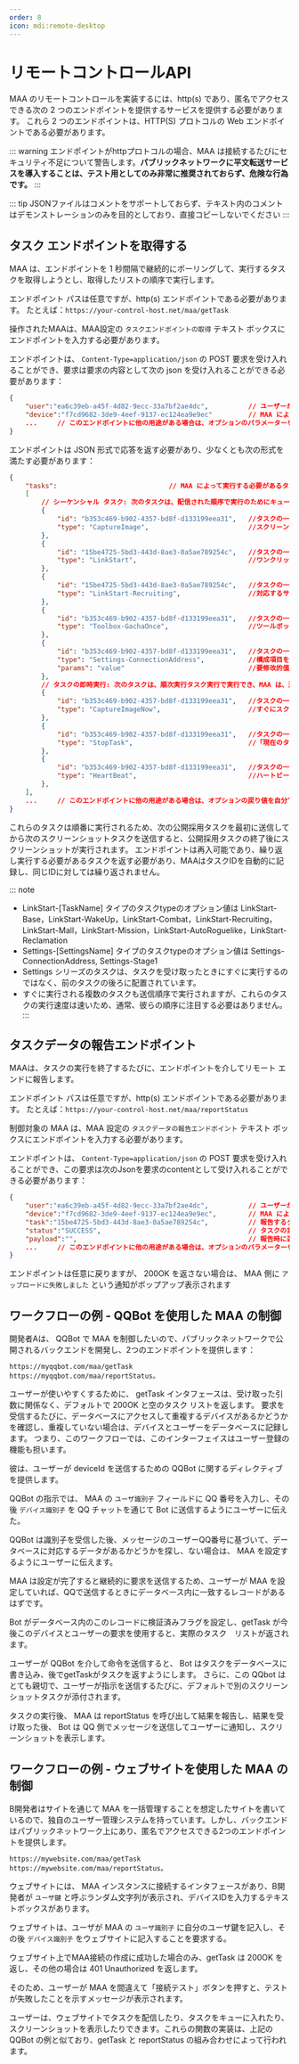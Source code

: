```yaml
---
order: 8
icon: mdi:remote-desktop
---
```


# リモートコントロールAPI

MAA のリモートコントロールを実装するには、http(s) であり、匿名でアクセスできる次の 2 つのエンドポイントを提供するサービスを提供する必要があります。 これら 2 つのエンドポイントは、HTTP(S) プロトコルの Web エンドポイントである必要があります。

::: warning
エンドポイントがhttpプロトコルの場合、MAA は接続するたびにセキュリティ不足について警告します。**パブリックネットワークに平文転送サービスを導入することは、テスト用としてのみ非常に推奨されておらず、危険な行為です。**
:::

::: tip
JSONファイルはコメントをサポートしておらず、テキスト内のコメントはデモンストレーションのみを目的としており、直接コピーしないでください
:::

## タスク エンドポイントを取得する

MAA は、エンドポイントを 1 秒間隔で継続的にポーリングして、実行するタスクを取得しようとし、取得したリストの順序で実行します。

エンドポイント パスは任意ですが、http(s) エンドポイントである必要があります。 たとえば：`https://your-control-host.net/maa/getTask`

操作されたMAAは、MAA設定の `タスクエンドポイントの取得` テキスト ボックスにエンドポイントを入力する必要があります。

エンドポイントは、 `Content-Type=application/json` の POST 要求を受け入れることができ、要求は要求の内容として次の json を受け入れることができる必要があります：

```json
{
    "user":"ea6c39eb-a45f-4d82-9ecc-33a7bf2ae4dc",          // ユーザーがMAA設定に入力するユーザー識別子。
    "device":"f7cd9682-3de9-4eef-9137-ec124ea9e9ec"         // MAA によって自動的に生成されるデバイス識別子。
    ...     // このエンドポイントに他の用途がある場合は、オプションのパラメーターを自分で追加できますが、MAA は user と device のみを渡します
}
```

エンドポイントは JSON 形式で応答を返す必要があり、少なくとも次の形式を満たす必要があります：

```json
{
    "tasks":                            // MAA によって実行する必要があるタスクのリストは、例に示すように現在サポートされており、タスクがない場合、接続は無効と見なされます。
    [
        // シーケンシャル タスク: 次のタスクは、配信された順序で実行のためにキューに入れられます
        {
            "id": "b353c469-b902-4357-bd8f-d133199eea31",   //タスクの一意の ID である文字列型、タスクがデブリーフィングされるのときに使用されます
            "type": "CaptureImage",                         //スクリーンショット タスクは、現在のシミュレーターのスクリーンショットを撮り、それを Base64 文字列の形式でデブリーフィング タスクのペイロードに配置します。 このタイプのタスクを配信する必要がある場合は、スクリーンショットが数十メガバイトになり、一般的なゲートウェイの既定のサイズ制限を超えるため、エンドポイントが受け入れることができる最大要求サイズに注意することが重要です。
        },
        {
            "id": "15be4725-5bd3-443d-8ae3-0a5ae789254c",   //タスクの一意の ID である文字列型、タスクがデブリーフィングされるのときに使用されます
            "type": "LinkStart",                            //ワンクリックで周回を始める
        },
        {
            "id": "15be4725-5bd3-443d-8ae3-0a5ae789254c",   //タスクの一意の ID である文字列型、タスクがデブリーフィングされるのときに使用されます
            "type": "LinkStart-Recruiting",                 //対応するサブ機能を、現在の構成に従って個別にワンクリックで実行し、メインインターフェイスのその機能のチェックボックスを無視します。 このタイプのオプションの値を以下で説明します
        },
        {
            "id": "b353c469-b902-4357-bd8f-d133199eea31",   //タスクの一意の ID である文字列型、タスクがデブリーフィングされるのときに使用されます
            "type": "Toolbox-GachaOnce",                    //ツールボックス内の本物のガチャタスク、種類の選択可能な値は次のとおりです：Toolbox-GachaOnce, Toolbox-GachaTenTimes
        },
        {
            "id": "b353c469-b902-4357-bd8f-d133199eea31",   //タスクの一意の ID である文字列型、タスクがデブリーフィングされるのときに使用されます
            "type": "Settings-ConnectionAddress",           //構成項目を変更するタスク、ConfigurationHelper.SetValue("ConnectionAddress", params) を実行することと同じです; セキュリティ上の理由から、すべての構成を変更できるわけではなく、変更できる構成を以下に詳しく説明します。
            "params": "value"                               //要修改的值
        },
        // タスクの即時実行: 次のタスクは、順次実行タスク実行で実行でき、MAA は、通常、リモートコントロール機能自体を制御するために使用される、次のタスクのいずれかができるだけ早く結果を返すことを保証します。
        {
            "id": "b353c469-b902-4357-bd8f-d133199eea31",   //タスクの一意の ID である文字列型、タスクがデブリーフィングされるのときに使用されます
            "type": "CaptureImageNow",                      //すぐにスクリーンショットタスクは基本的に上記のスクリーンショットタスクと同じですが、唯一の違いは、タスクが他のタスクを待たずにすぐに実行されることです。
        },
        {
            "id": "b353c469-b902-4357-bd8f-d133199eea31",   //タスクの一意の ID である文字列型、タスクがデブリーフィングされるのときに使用されます
            "type": "StopTask",                             //「現在のタスクの終了」タスクは、現在実行中のタスクの終了を試みます。 タスクリストに他のタスクがある場合は、次のタスクが先に進みます。 タスクは、現在のタスクが停止されたことを確認してから戻るのを待たないため、ハートビートタスクを使用して、停止コマンドが有効になったことを確認します。
        },
        {
            "id": "b353c469-b902-4357-bd8f-d133199eea31",   //タスクの一意の ID である文字列型、タスクがデブリーフィングされるのときに使用されます
            "type": "HeartBeat",                            //ハートビートタスクは、即時に返却され、現在の「シーケンシャルタスク」キューで実行中のタスクのIDをPayloadとして返却し、現在実行中のタスクがない場合は空文字列を返します。
        },
    ],
    ...     // このエンドポイントに他の用途がある場合は、オプションの戻り値を自分で追加できますが、MAA は"tasks"を読み取るだけです
}
```

これらのタスクは順番に実行されるため、次の公開採用タスクを最初に送信してから次のスクリーンショットタスクを送信すると、公開採用タスクの終了後にスクリーンショットが実行されます。
エンドポイントは再入可能であり、繰り返し実行する必要があるタスクを返す必要があり、MAAはタスクIDを自動的に記録し、同じIDに対しては繰り返されません。

::: note

- LinkStart-[TaskName] タイプのタスクtypeのオプション値は LinkStart-Base，LinkStart-WakeUp，LinkStart-Combat，LinkStart-Recruiting，LinkStart-Mall，LinkStart-Mission，LinkStart-AutoRoguelike，LinkStart-Reclamation
- Settings-[SettingsName] タイプのタスクtypeのオプション値は Settings-ConnectionAddress, Settings-Stage1
- Settings シリーズのタスクは、タスクを受け取ったときにすぐに実行するのではなく、前のタスクの後ろに配置されています。
- すぐに実行される複数のタスクも送信順序で実行されますが、これらのタスクの実行速度は速いため、通常、彼らの順序に注目する必要はありません。
  :::

## タスクデータの報告エンドポイント

MAAは、タスクの実行を終了するたびに、エンドポイントを介してリモート エンドに報告します。

エンドポイント パスは任意ですが、http(s) エンドポイントである必要があります。 たとえば：`https://your-control-host.net/maa/reportStatus`

制御対象の MAA は、MAA 設定の `タスクデータの報告エンドポイント` テキスト ボックスにエンドポイントを入力する必要があります。

エンドポイントは、 `Content-Type=application/json` の POST 要求を受け入れることができ、この要求は次のJsonを要求のcontentとして受け入れることができる必要があります：

```json
{
    "user":"ea6c39eb-a45f-4d82-9ecc-33a7bf2ae4dc",          // ユーザーがMAA設定に入力するユーザー識別子。
    "device":"f7cd9682-3de9-4eef-9137-ec124ea9e9ec",        // MAA によって自動的に生成されるデバイス識別子。
    "task":"15be4725-5bd3-443d-8ae3-0a5ae789254c",          // 報告するタスクのID、取得するタスクのIDに対応します。
    "status":"SUCCESS",                                     // タスクの実行結果、 SUCCESS または FAILED 。一般的には、タスクが正常に実行されたかどうかに関係なく、 FAILED のみが返され、 FAILED は上記のタスク紹介で明確に述べられている特別な場合にのみ返されます。
    "payload":"",                                           // 報告時に運ばれるデータ、文字列型。 タスクの種類によって異なり、たとえば、スクリーンショットタスクを報告する場合、スクリーンショットの Base64 文字列がここに運ばれます。
    ...     // このエンドポイントに他の用途がある場合は、オプションのパラメーターを自分で追加できますが、MAA は "user" と "device" のみを渡します
}
```

エンドポイントは任意に戻りますが、 200OK を返さない場合は、 MAA 側に `アップロードに失敗しました` という通知がポップアップ表示されます

## ワークフローの例 - QQBot を使用した MAA の制御

開発者Aは、 QQBot で MAA を制御したいので、パブリックネットワークで公開されるバックエンドを開発し、2つのエンドポイントを提供します：

```text
https://myqqbot.com/maa/getTask
https://myqqbot.com/maa/reportStatus。
```

ユーザーが使いやすくするために、 getTask インタフェースは、受け取った引数に関係なく、デフォルトで 200OK と空のタスク リストを返します。
要求を受信するたびに、データベースにアクセスして重複するデバイスがあるかどうかを確認し、重複していない場合は、デバイスとユーザーをデータベースに記録します。
つまり、このワークフローでは、このインターフェイスはユーザー登録の機能も担います。

彼は、ユーザーが deviceId を送信するための QQBot に関するディレクティブを提供します。

QQBot の指示では、 MAA の `ユーザ識別子` フィールドに QQ 番号を入力し、その後 `デバイス識別子` を QQ チャットを通じて Bot に送信するようにユーザーに伝えた。

QQBot は識別子を受信した後、メッセージのユーザーQQ番号に基づいて、データベースに対応するデータがあるかどうかを探し、ない場合は、 MAA を設定するようにユーザーに伝えます。

MAA は設定が完了すると継続的に要求を送信するため、ユーザーが MAA を設定していれば、QQで送信するときにデータベース内に一致するレコードがあるはずです。

Bot がデータベース内のこのレコードに検証済みフラグを設定し、getTask が今後このデバイスとユーザーの要求を使用すると、実際のタスク　リストが返されます。

ユーザーが QQBot を介して命令を送信すると、 Bot はタスクをデータベースに書き込み、後でgetTaskがタスクを返すようにします。 さらに、この QQbot はとても親切で、ユーザーが指示を送信するたびに、デフォルトで別のスクリーンショットタスクが添付されます。

タスクの実行後、 MAA は reportStatus を呼び出して結果を報告し、結果を受け取った後、 Bot は QQ 側でメッセージを送信してユーザーに通知し、スクリーンショットを表示します。

## ワークフローの例 - ウェブサイトを使用した MAA の制御

B開発者はサイトを通じて MAA を一括管理することを想定したサイトを書いているので、独自のユーザー管理システムを持っています。しかし、バックエンドはパブリックネットワーク上にあり、匿名でアクセスできる2つのエンドポイントを提供します。

```text
https://mywebsite.com/maa/getTask
https://mywebsite.com/maa/reportStatus。
```

ウェブサイトには、 MAA インスタンスに接続するインタフェースがあり、B開発者が `ユーザ鍵` と呼ぶランダム文字列が表示され、デバイスIDを入力するテキストボックスがあります。

ウェブサイトは、ユーザが MAA の `ユーザ識別子` に自分のユーザ鍵を記入し、その後 `デバイス識別子` をウェブサイトに記入することを要求する。

ウェブサイト上でMAA接続の作成に成功した場合のみ、getTask は 200OK を返し、その他の場合は 401 Unauthorized を返します。

そのため、ユーザーが MAA を間違えて「接続テスト」ボタンを押すと、テストが失敗したことを示すメッセージが表示されます。

ユーザーは、ウェブサイトでタスクを配信したり、タスクをキューに入れたり、スクリーンショットを表示したりできます。これらの関数の実装は、上記の QQBot の例と似ており、getTask と reportStatus の組み合わせによって行われます。
